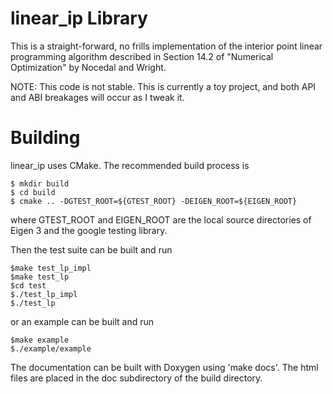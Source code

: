 linear_ip Library
================

This is a straight-forward, no frills implementation of the interior point
linear programming algorithm described in Section 14.2 of "Numerical 
Optimization" by Nocedal and Wright. 

NOTE: This code is not stable. This is currently a toy project, and both
API and ABI breakages will occur as I tweak it. 

Building
========

linear_ip uses CMake. The recommended build process is

    $ mkdir build
    $ cd build
    $ cmake .. -DGTEST_ROOT=${GTEST_ROOT} -DEIGEN_ROOT=${EIGEN_ROOT}

where GTEST_ROOT and EIGEN_ROOT are the local source directories of Eigen 3
and the google testing library.

Then the test suite can be built and run

    $make test_lp_impl
    $make test_lp
    $cd test
    $./test_lp_impl
    $./test_lp

or an example can be built and run
    
    $make example
    $./example/example

The documentation can be built with Doxygen using 'make docs'. The html files are placed in the doc subdirectory of the build directory. 

